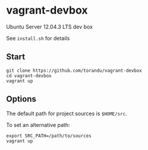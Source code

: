 # vagrant-devbox

Ubuntu Server 12.04.3 LTS dev box

See `install.sh` for details

## Start

    git clone https://github.com/torandu/vagrant-devbox
    cd vagrant-devbox
    vagrant up

## Options

The default path for project sources is `$HOME/src`.

To set an alternative path:

    export SRC_PATH=/path/to/sources
    vagrant up
